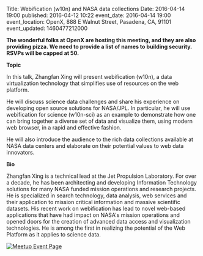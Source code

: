 Title: Webification (w10n) and NASA data collections
Date: 2016-04-14 19:00
published: 2016-04-12 10:22
event_date: 2016-04-14 19:00
event_location:  OpenX, 888 E Walnut Street, Pasadena, CA, 91101
event_updated: 1460477212000

**The wonderful folks at OpenX are hosting this meeting, and they are also providing pizza. We need to provide a list of names to building security. RSVPs will be capped at 50.**

  
**Topic**

In this talk, Zhangfan Xing will present webification (w10n), a data
virtualization technology that simplifies use of resources on the web
platform.

He will discuss science data challenges and share his experience on developing
open source solutions for NASA/JPL. In particular, he will use webification
for science (w10n-sci) as an example to demonstrate how one can bring together
a diverse set of data and visualize them, using modern web browser, in a rapid
and effective fashion.

He will also introduce the audience to the rich data collections available at
NASA data centers and elaborate on their potential values to web data
innovators.

**Bio**

Zhangfan Xing is a technical lead at the Jet Propulsion Laboratory.  For over
a decade, he has been architecting and developing Information Technology
solutions for many NASA funded mission operations and research projects. He is
specialized in search technology, data analysis, web services and their
application to mission critical information and massive scientific datasets.
His recent work on webification has lead to novel web-based applications that
have had impact on NASA's mission operations and opened doors for the creation
of advanced data access and visualization technologies. He is among the first
in realizing the potential of the Web Platform as it applies to science data.

[ ![Meetup Event Page]({filename}/images/meetup_logo_45.png) ](https://www.meetup.com/SGVTech/events/228957857/)
